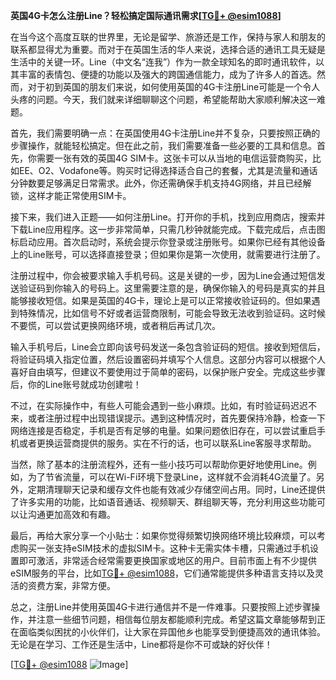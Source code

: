 **英国4G卡怎么注册Line？轻松搞定国际通讯需求[[TG💪+ @esim1088](https://t.me/s/esim1088)]**

在当今这个高度互联的世界里，无论是留学、旅游还是工作，保持与家人和朋友的联系都显得尤为重要。而对于在英国生活的华人来说，选择合适的通讯工具无疑是生活中的关键一环。Line（中文名“连我”）作为一款全球知名的即时通讯软件，以其丰富的表情包、便捷的功能以及强大的跨国通信能力，成为了许多人的首选。然而，对于初到英国的朋友们来说，如何使用英国的4G卡注册Line可能是一个令人头疼的问题。今天，我们就来详细聊聊这个问题，希望能帮助大家顺利解决这一难题。

首先，我们需要明确一点：在英国使用4G卡注册Line并不复杂，只要按照正确的步骤操作，就能轻松搞定。但在此之前，我们需要准备一些必要的工具和信息。首先，你需要一张有效的英国4G SIM卡。这张卡可以从当地的电信运营商购买，比如EE、O2、Vodafone等。购买时记得选择适合自己的套餐，尤其是流量和通话分钟数要足够满足日常需求。此外，你还需确保手机支持4G网络，并且已经解锁，这样才能正常使用SIM卡。

接下来，我们进入正题——如何注册Line。打开你的手机，找到应用商店，搜索并下载Line应用程序。这一步非常简单，只需几秒钟就能完成。下载完成后，点击图标启动应用。首次启动时，系统会提示你登录或注册账号。如果你已经有其他设备上的Line账号，可以选择直接登录；但如果你是第一次使用，就需要进行注册了。

注册过程中，你会被要求输入手机号码。这是关键的一步，因为Line会通过短信发送验证码到你输入的号码上。这里需要注意的是，确保你输入的号码是真实的并且能够接收短信。如果是英国的4G卡，理论上是可以正常接收验证码的。但如果遇到特殊情况，比如信号不好或者运营商限制，可能会导致无法收到验证码。这时候不要慌，可以尝试更换网络环境，或者稍后再试几次。

输入手机号后，Line会立即向该号码发送一条包含验证码的短信。接收到短信后，将验证码填入指定位置，然后设置密码并填写个人信息。这部分内容可以根据个人喜好自由填写，但建议不要使用过于简单的密码，以保护账户安全。完成这些步骤后，你的Line账号就成功创建啦！

不过，在实际操作中，有些人可能会遇到一些小麻烦。比如，有时验证码迟迟不来，或者注册过程中出现错误提示。遇到这种情况时，首先要保持冷静，检查一下网络连接是否稳定，手机是否有足够的电量。如果问题依旧存在，可以尝试重启手机或者更换运营商提供的服务。实在不行的话，也可以联系Line客服寻求帮助。

当然，除了基本的注册流程外，还有一些小技巧可以帮助你更好地使用Line。例如，为了节省流量，可以在Wi-Fi环境下登录Line，这样就不会消耗4G流量了。另外，定期清理聊天记录和缓存文件也能有效减少存储空间占用。同时，Line还提供了许多实用的功能，比如语音通话、视频聊天、群组聊天等，充分利用这些功能可以让沟通更加高效和有趣。

最后，再给大家分享一个小贴士：如果你觉得频繁切换网络环境比较麻烦，可以考虑购买一张支持eSIM技术的虚拟SIM卡。这种卡无需实体卡槽，只需通过手机设置即可激活，非常适合经常需要更换国家或地区的用户。目前市面上有不少提供eSIM服务的平台，比如[TG💪+ @esim1088](https://t.me/s/esim1088)，它们通常能提供多种语言支持以及灵活的资费方案，非常方便。

总之，注册Line并使用英国4G卡进行通信并不是一件难事。只要按照上述步骤操作，并注意一些细节问题，相信每位朋友都能顺利完成。希望这篇文章能够帮到正在面临类似困扰的小伙伴们，让大家在异国他乡也能享受到便捷高效的通讯体验。无论是在学习、工作还是生活中，Line都将是你不可或缺的好伙伴！

[[TG💪+ @esim1088](https://t.me/s/esim1088) ![Image](https://i.postimg.cc/4NQfJmqS/Snipaste-2025-05-13-00-14-12.png)]
